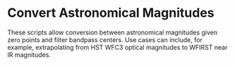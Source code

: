 # Convert Astronomical Magnitudes
These scripts allow conversion between astronomical magnitudes  given zero points 
and filter bandpass centers. Use cases can include, for example, extrapolating from 
HST WFC3 optical magnitudes to WFIRST near IR magnitudes.
